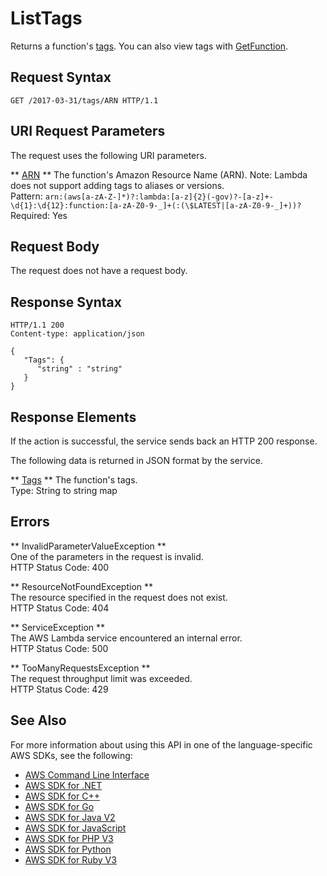 # ListTags<a name="API_ListTags"></a>

Returns a function's [tags](https://docs.aws.amazon.com/lambda/latest/dg/tagging.html)\. You can also view tags with [GetFunction](API_GetFunction.md)\.

## Request Syntax<a name="API_ListTags_RequestSyntax"></a>

```
GET /2017-03-31/tags/ARN HTTP/1.1
```

## URI Request Parameters<a name="API_ListTags_RequestParameters"></a>

The request uses the following URI parameters\.

 ** [ARN](#API_ListTags_RequestSyntax) **   <a name="SSS-ListTags-request-Resource"></a>
The function's Amazon Resource Name \(ARN\)\. Note: Lambda does not support adding tags to aliases or versions\.  
Pattern: `arn:(aws[a-zA-Z-]*)?:lambda:[a-z]{2}(-gov)?-[a-z]+-\d{1}:\d{12}:function:[a-zA-Z0-9-_]+(:(\$LATEST|[a-zA-Z0-9-_]+))?`   
Required: Yes

## Request Body<a name="API_ListTags_RequestBody"></a>

The request does not have a request body\.

## Response Syntax<a name="API_ListTags_ResponseSyntax"></a>

```
HTTP/1.1 200
Content-type: application/json

{
   "Tags": { 
      "string" : "string" 
   }
}
```

## Response Elements<a name="API_ListTags_ResponseElements"></a>

If the action is successful, the service sends back an HTTP 200 response\.

The following data is returned in JSON format by the service\.

 ** [Tags](#API_ListTags_ResponseSyntax) **   <a name="SSS-ListTags-response-Tags"></a>
The function's tags\.  
Type: String to string map

## Errors<a name="API_ListTags_Errors"></a>

 ** InvalidParameterValueException **   
One of the parameters in the request is invalid\.  
HTTP Status Code: 400

 ** ResourceNotFoundException **   
The resource specified in the request does not exist\.  
HTTP Status Code: 404

 ** ServiceException **   
The AWS Lambda service encountered an internal error\.  
HTTP Status Code: 500

 ** TooManyRequestsException **   
The request throughput limit was exceeded\.  
HTTP Status Code: 429

## See Also<a name="API_ListTags_SeeAlso"></a>

For more information about using this API in one of the language\-specific AWS SDKs, see the following:
+  [AWS Command Line Interface](https://docs.aws.amazon.com/goto/aws-cli/lambda-2015-03-31/ListTags) 
+  [AWS SDK for \.NET](https://docs.aws.amazon.com/goto/DotNetSDKV3/lambda-2015-03-31/ListTags) 
+  [AWS SDK for C\+\+](https://docs.aws.amazon.com/goto/SdkForCpp/lambda-2015-03-31/ListTags) 
+  [AWS SDK for Go](https://docs.aws.amazon.com/goto/SdkForGoV1/lambda-2015-03-31/ListTags) 
+  [AWS SDK for Java V2](https://docs.aws.amazon.com/goto/SdkForJavaV2/lambda-2015-03-31/ListTags) 
+  [AWS SDK for JavaScript](https://docs.aws.amazon.com/goto/AWSJavaScriptSDK/lambda-2015-03-31/ListTags) 
+  [AWS SDK for PHP V3](https://docs.aws.amazon.com/goto/SdkForPHPV3/lambda-2015-03-31/ListTags) 
+  [AWS SDK for Python](https://docs.aws.amazon.com/goto/boto3/lambda-2015-03-31/ListTags) 
+  [AWS SDK for Ruby V3](https://docs.aws.amazon.com/goto/SdkForRubyV3/lambda-2015-03-31/ListTags) 